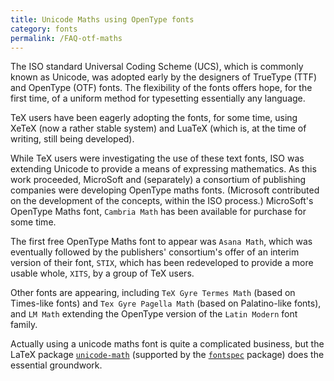 ```yaml
---
title: Unicode Maths using OpenType fonts
category: fonts
permalink: /FAQ-otf-maths
---
```


The ISO standard Universal Coding Scheme (UCS), which is
commonly known as Unicode, was adopted early by the designers of
TrueType (TTF) and OpenType (OTF) fonts.  The
flexibility of the fonts offers hope, for the first time, of a uniform
method for typesetting essentially any language.

TeX users have been eagerly adopting the fonts, for some time,
using XeTeX (now a rather stable system) and LuaTeX (which is,
at the time of writing, still being developed).

While TeX users were investigating the use of these text fonts,
ISO was extending Unicode to provide a means of expressing
mathematics.  As this work proceeded, MicroSoft and (separately) a
consortium of publishing companies were developing OpenType maths
fonts.  (Microsoft contributed on the development of the concepts,
within the ISO process.)  MicroSoft's OpenType Maths font,
`Cambria Math` has been available for purchase for some time.

The first free OpenType Maths font to appear was 
`Asana Math`, which was eventually followed by
the publishers' consortium's offer of an interim version
of their font, `STIX`, which has been
redeveloped to provide a more usable whole, `XITS`, by a group
of TeX users.

Other fonts are appearing, including 
`TeX Gyre Termes Math` (based on Times-like fonts) and
`Tex Gyre Pagella Math` (based on Palatino-like fonts),
and `LM Math` extending the OpenType version of the
`Latin Modern` font family.

Actually using a unicode maths font is quite a complicated business,
but the LaTeX package [`unicode-math`](https://ctan.org/pkg/unicode-math) (supported
by the [`fontspec`](https://ctan.org/pkg/fontspec) package) does the essential groundwork.

